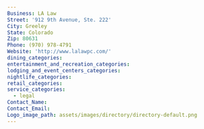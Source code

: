 ```yaml
---
Business: LA Law
Street: '912 9th Avenue, Ste. 222'
City: Greeley
State: Colorado
Zip: 80631
Phone: (970) 978-4791
Website: 'http://www.lalawpc.com/'
dining_categories:
entertainment_and_recreation_categories:
lodging_and_event_centers_categories:
nightlife_categories:
retail_categories:
service_categories:
  - legal
Contact_Name:
Contact_Email:
Logo_image_path: assets/images/directory/directory-default.png
---
```



